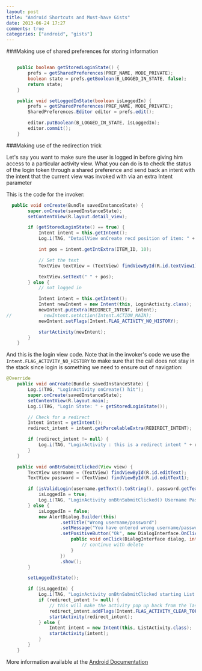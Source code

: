 ```yaml
---
layout: post
title: "Android Shortcuts and Must-have Gists"
date: 2013-06-24 17:27
comments: true
categories: ["android", "gists"]
---
```


###Making use of shared preferences for storing information
```java

    public boolean getStoredLoginState() {
        prefs = getSharedPreferences(PREF_NAME, MODE_PRIVATE);
        boolean state = prefs.getBoolean(B_LOGGED_IN_STATE, false);
        return state;
    }

    public void setLoggedInState(boolean isLoggedIn) {
        prefs = getSharedPreferences(PREF_NAME, MODE_PRIVATE);
        SharedPreferences.Editor editor = prefs.edit();

        editor.putBoolean(B_LOGGED_IN_STATE, isLoggedIn);
        editor.commit();
    }
```

###Making use of the redirection trick

Let's say you want to make sure the user is logged in before giving him access to a particular activity view. What you can do is to check the status of the login token through a shared preference and send back an intent with the intent that the current view was invoked with via an extra Intent parameter

This is the code for the invoker:

```java
  public void onCreate(Bundle savedInstanceState) {
        super.onCreate(savedInstanceState);
        setContentView(R.layout.detail_view);

        if (getStoredLoginState() == true) {
            Intent intent = this.getIntent();
            Log.i(TAG, "DetailView onCreate recd position of item: " + intent.getIntExtra(ITEM_ID, 10));

            int pos = intent.getIntExtra(ITEM_ID, 10);

            // Set the text
            TextView textView = (TextView) findViewById(R.id.textView1);

            textView.setText(" " + pos);
        } else {
            // not logged in

            Intent intent = this.getIntent();
            Intent newIntent = new Intent(this, LoginActivity.class);
            newIntent.putExtra(REDIRECT_INTENT, intent);
//            newIntent.setAction(Intent.ACTION_MAIN);
            newIntent.setFlags(Intent.FLAG_ACTIVITY_NO_HISTORY);

            startActivity(newIntent);
        }
    }
```

And this is the login view code. Note that in the invoker's code we use the `Intent.FLAG_ACTIVITY_NO_HISTORY` to make sure that the call does not stay in the stack since login is something we need to ensure out of navigation:

```java
@Override
    public void onCreate(Bundle savedInstanceState) {
        Log.i(TAG, "LoginActivity onCreate() hit");
        super.onCreate(savedInstanceState);
        setContentView(R.layout.main);
        Log.i(TAG, "Login State: " + getStoredLoginState());

        // Check for a redirect
        Intent intent = getIntent();
        redirect_intent = intent.getParcelableExtra(REDIRECT_INTENT);

        if (redirect_intent != null) {
            Log.i(TAG, "LoginActivity : this is a redirect intent " + redirect_intent);
        }
    }

    public void onBtnSubmitClicked(View view) {
        TextView username = (TextView) findViewById(R.id.editText);
        TextView password = (TextView) findViewById(R.id.editText1);

        if (isValidLogin(username.getText().toString(), password.getText().toString())) {
            isLoggedIn = true;
            Log.i(TAG, "LoginActivity onBtnSubmitClicked() Username Password match");
        } else {
            isLoggedIn = false;
            new AlertDialog.Builder(this)
                    .setTitle("Wrong username/password")
                    .setMessage("You have entered wrong username/password")
                    .setPositiveButton("Ok", new DialogInterface.OnClickListener() {
                        public void onClick(DialogInterface dialog, int which) {
                            // continue with delete
                        }
                    })
                    .show();
        }

        setLoggedInState();

        if (isLoggedIn) {
            Log.i(TAG, "LoginActivity onBtnSubmitClicked starting List View Activity");
            if (redirect_intent != null) {
                // this will make the activity pop up back from the Task stack
                redirect_intent.addFlags(Intent.FLAG_ACTIVITY_CLEAR_TOP);
                startActivity(redirect_intent);
            } else {
                Intent intent = new Intent(this, ListActivity.class);
                startActivity(intent);
            }
        }
    }
```

More information available at the [Android Documentation][android]

[android]: http://developer.android.com/guide/components/tasks-and-back-stack.html

